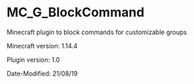 # MC_G_BlockCommand
Minecraft plugin to block commands for customizable groups

Minecraft version: 1.14.4

Plugin version: 1.0

Date-Modified: 21/08/19
